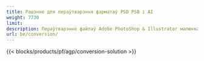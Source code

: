 ```yaml
---
title: Рашэнне для пераўтварэння фарматаў PSD PSB і AI
weight: 7730
limit: 
description: Пераўтварэнне файлаў Adobe PhotoShop & Illustrator малюнкаў і іншых фарматаў
url: be/conversion/
---
```


{{< blocks/products/pf/agp/conversion-solution >}} 

